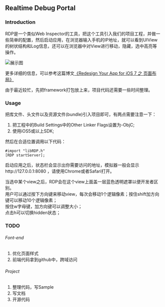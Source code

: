 ## Realtime Debug Portal

### Introduction

RDP是一个类似Web Inspector的工具，把这个工具引入我们的项目工程，并做一些简单的配置，然后启动应用，在浏览器输入手机的IP地址，就可以看到UIView的树状结构和Log信息，还可以在浏览器中对View进行移动，隐藏，选中高亮等操作。


![展示图](http://www.vinqon.com/codeblog/fckeditor/upload/image/2013-06/2_2.png)


更多详细的信息，可以参考这篇博文[《Redesign Your App for iOS 7 之 页面布局》](http://www.vinqon.com/codeblog/?detail/11109 "Redesign Your App for iOS 7 之 页面布局") 

由于最近较忙，先把framework打包放上来，项目代码还需要一些时间整理。



### Usage

把库文件、头文件以及资源文件(bundle)引入项目即可，有两点需要注意一下：

1.    把工程中的Build Settings中的Other Linker Flags设置为-ObjC;
2.    使用iOS5或以上SDK;


然后在合适位置调用以下代码：

	#import "libRDP.h"
	[RDP startServer];

启动应用之后，状态栏会显示出你需要访问的地址，模拟器一般会显示http://127.0.0.1:8080 ，请使用Chrome或者Safari打开。

当选中某个view之后，RDP会在这个view上面盖一层蓝色透明遮罩以便开发者区别。  
用户可以通过按下方向键来移动view，每次会移动1个逻辑像素；按住shift加方向键可以移动10个逻辑像素；  
按住w字母键，加方向键可以调整大小；  
点击h可以切换hidden状态；  



### TODO

###### Font-end
1.	优化页面样式
2.	前端代码拿到github中，跨域访问

###### Project
1.	整理代码，写Sample
2.	写文档
3.	开源代码
	